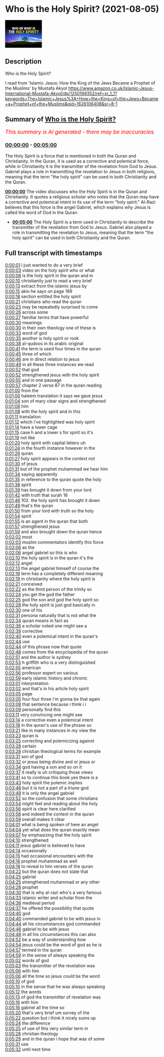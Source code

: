 # Who is the Holy Spirit? (2021-08-05)

![alt Who is the Holy Spirit?](VGd59ASK_VM.jpg "Who is the Holy Spirit?")

## Description

Who is the Holy Spirit?

I read from 'Islamic Jesus: How the King of the Jews Became a Prophet of the Muslims' by Mustafa Akyol https://www.amazon.co.uk/Islamic-Jesus-International-Mustafa-Akyol/dp/1250199352/ref=sr_1_1?keywords=The+Islamic+Jesus%3A+How+the+King+of+the+Jews+Became+a+Prophet+of+the+Muslims&qid=1626106408&sr=8-1

## Summary of [Who is the Holy Spirit?](https://www.youtube.com/watch?v=VGd59ASK_VM)


*<span style="color:red; font-size:125%">This summary is AI generated - there may be inaccuracies</span>. [](/)*

### [00:00:00](https://www.youtube.com/watch?v=VGd59ASK_VM&t=0) - [00:05:00](https://www.youtube.com/watch?v=VGd59ASK_VM&t=300)

The Holy Spirit is a force that is mentioned in both the Quran and Christianity. In the Quran, it is used as a corrective and polemical force, while in Christianity it is the transmitter of the revelation from God to Jesus. Gabriel plays a role in transmitting the revelation to Jesus in both religions, meaning that the term "the holy spirit" can be used in both Christianity and the Quran.

**[00:00:00](https://www.youtube.com/watch?v=VGd59ASK_VM&t=0)** The video discusses who the Holy Spirit is in the Quran and Christianity. It quotes a religious scholar who notes that the Quran may have a corrective and polemical intent in its use of the term "holy spirit." Al-Razi believes that this force is the angel Gabriel, which explains why Jesus is called the word of God in the Quran.
* **[00:05:00](https://www.youtube.com/watch?v=VGd59ASK_VM&t=300)** The Holy Spirit is a term used in Christianity to describe the transmitter of the revelation from God to Jesus. Gabriel also played a role in transmitting the revelation to Jesus, meaning that the term "the holy spirit" can be used in both Christianity and the Quran.

## Full transcript with timestamps

[0:00:01](https://youtu.be/VGd59ASK_VM?t=1) i just wanted to do a very brief  
[0:00:03](https://youtu.be/VGd59ASK_VM?t=3) video on the holy spirit who or what  
[0:00:06](https://youtu.be/VGd59ASK_VM?t=6) is the holy spirit in the quran and in  
[0:00:10](https://youtu.be/VGd59ASK_VM?t=10) christianity just to read a very brief  
[0:00:13](https://youtu.be/VGd59ASK_VM?t=13) extract from the islamic jesus by  
[0:00:15](https://youtu.be/VGd59ASK_VM?t=15) akio he says on page 169  
[0:00:18](https://youtu.be/VGd59ASK_VM?t=18) section entitled the holy spirit  
[0:00:21](https://youtu.be/VGd59ASK_VM?t=21) christians who read the quran  
[0:00:23](https://youtu.be/VGd59ASK_VM?t=23) may be repeatedly surprised to come  
[0:00:26](https://youtu.be/VGd59ASK_VM?t=26) across some  
[0:00:27](https://youtu.be/VGd59ASK_VM?t=27) familiar terms that have powerful  
[0:00:30](https://youtu.be/VGd59ASK_VM?t=30) meanings  
[0:00:30](https://youtu.be/VGd59ASK_VM?t=30) in their own theology one of these is  
[0:00:33](https://youtu.be/VGd59ASK_VM?t=33) word of god  
[0:00:35](https://youtu.be/VGd59ASK_VM?t=35) another is holy spirit or rook  
[0:00:38](https://youtu.be/VGd59ASK_VM?t=38) al-qudoos in its arabic original  
[0:00:41](https://youtu.be/VGd59ASK_VM?t=41) the term is used four times in the quran  
[0:00:45](https://youtu.be/VGd59ASK_VM?t=45) three of which  
[0:00:46](https://youtu.be/VGd59ASK_VM?t=46) are in direct relation to jesus  
[0:00:49](https://youtu.be/VGd59ASK_VM?t=49) in all these three instances we read  
[0:00:52](https://youtu.be/VGd59ASK_VM?t=52) that god  
[0:00:52](https://youtu.be/VGd59ASK_VM?t=52) strengthened jesus with the holy spirit  
[0:00:55](https://youtu.be/VGd59ASK_VM?t=55) and in one passage  
[0:00:57](https://youtu.be/VGd59ASK_VM?t=57) chapter 2 verse 87 in the quran reading  
[0:01:00](https://youtu.be/VGd59ASK_VM?t=60) from the  
[0:01:00](https://youtu.be/VGd59ASK_VM?t=60) haleem translation it says we gave jesus  
[0:01:04](https://youtu.be/VGd59ASK_VM?t=64) son of mary clear signs and strengthened  
[0:01:08](https://youtu.be/VGd59ASK_VM?t=68) him  
[0:01:08](https://youtu.be/VGd59ASK_VM?t=68) with the holy spirit and in this  
[0:01:11](https://youtu.be/VGd59ASK_VM?t=71) translation  
[0:01:12](https://youtu.be/VGd59ASK_VM?t=72) which i've highlighted was holy spirit  
[0:01:14](https://youtu.be/VGd59ASK_VM?t=74) have a lower cage  
[0:01:15](https://youtu.be/VGd59ASK_VM?t=75) case h and a lower s for spirit so it's  
[0:01:19](https://youtu.be/VGd59ASK_VM?t=79) not like  
[0:01:20](https://youtu.be/VGd59ASK_VM?t=80) holy spirit with capital letters uh  
[0:01:24](https://youtu.be/VGd59ASK_VM?t=84) in the fourth instance however in the  
[0:01:26](https://youtu.be/VGd59ASK_VM?t=86) quran  
[0:01:27](https://youtu.be/VGd59ASK_VM?t=87) holy spirit appears in the context not  
[0:01:30](https://youtu.be/VGd59ASK_VM?t=90) of jesus  
[0:01:31](https://youtu.be/VGd59ASK_VM?t=91) but of the prophet muhammad we hear him  
[0:01:34](https://youtu.be/VGd59ASK_VM?t=94) saying apparently  
[0:01:35](https://youtu.be/VGd59ASK_VM?t=95) in reference to the quran quote the holy  
[0:01:38](https://youtu.be/VGd59ASK_VM?t=98) spirit  
[0:01:39](https://youtu.be/VGd59ASK_VM?t=99) has brought it down from your lord  
[0:01:42](https://youtu.be/VGd59ASK_VM?t=102) with truth that surah 16  
[0:01:46](https://youtu.be/VGd59ASK_VM?t=106) 102. the holy spirit has brought it down  
[0:01:49](https://youtu.be/VGd59ASK_VM?t=109) that's the quran  
[0:01:50](https://youtu.be/VGd59ASK_VM?t=110) from your lord with truth so the holy  
[0:01:54](https://youtu.be/VGd59ASK_VM?t=114) spirit  
[0:01:55](https://youtu.be/VGd59ASK_VM?t=115) is an agent in the quran that both  
[0:01:57](https://youtu.be/VGd59ASK_VM?t=117) strengthened jesus  
[0:01:59](https://youtu.be/VGd59ASK_VM?t=119) and also brought down the quran hence  
[0:02:02](https://youtu.be/VGd59ASK_VM?t=122) most  
[0:02:03](https://youtu.be/VGd59ASK_VM?t=123) muslim commentators identify this force  
[0:02:06](https://youtu.be/VGd59ASK_VM?t=126) as the  
[0:02:06](https://youtu.be/VGd59ASK_VM?t=126) angel gabriel so this is who  
[0:02:10](https://youtu.be/VGd59ASK_VM?t=130) the holy spirit is in the quran it's the  
[0:02:12](https://youtu.be/VGd59ASK_VM?t=132) angel  
[0:02:13](https://youtu.be/VGd59ASK_VM?t=133) the angel gabriel himself of course the  
[0:02:16](https://youtu.be/VGd59ASK_VM?t=136) term has a completely different meaning  
[0:02:19](https://youtu.be/VGd59ASK_VM?t=139) in christianity where the holy spirit is  
[0:02:21](https://youtu.be/VGd59ASK_VM?t=141) conceived  
[0:02:22](https://youtu.be/VGd59ASK_VM?t=142) as the third person of the trinity so  
[0:02:24](https://youtu.be/VGd59ASK_VM?t=144) you get the god the father  
[0:02:25](https://youtu.be/VGd59ASK_VM?t=145) god the son and god the holy spirit so  
[0:02:28](https://youtu.be/VGd59ASK_VM?t=148) the holy spirit is just god basically in  
[0:02:30](https://youtu.be/VGd59ASK_VM?t=150) one of his  
[0:02:31](https://youtu.be/VGd59ASK_VM?t=151) persona naturally that is not what the  
[0:02:34](https://youtu.be/VGd59ASK_VM?t=154) quran means in fact as  
[0:02:36](https://youtu.be/VGd59ASK_VM?t=156) a scholar noted one might see a  
[0:02:39](https://youtu.be/VGd59ASK_VM?t=159) corrective  
[0:02:40](https://youtu.be/VGd59ASK_VM?t=160) even a polemical intent in the quran's  
[0:02:44](https://youtu.be/VGd59ASK_VM?t=164) use  
[0:02:44](https://youtu.be/VGd59ASK_VM?t=164) of this phrase now that quote  
[0:02:48](https://youtu.be/VGd59ASK_VM?t=168) comes from the encyclopedia of the quran  
[0:02:51](https://youtu.be/VGd59ASK_VM?t=171) and the author is sydney  
[0:02:53](https://youtu.be/VGd59ASK_VM?t=173) h griffith who is a very distinguished  
[0:02:55](https://youtu.be/VGd59ASK_VM?t=175) american  
[0:02:56](https://youtu.be/VGd59ASK_VM?t=176) professor expert on various  
[0:02:59](https://youtu.be/VGd59ASK_VM?t=179) early islamic history and chronic  
[0:03:01](https://youtu.be/VGd59ASK_VM?t=181) interpretation  
[0:03:02](https://youtu.be/VGd59ASK_VM?t=182) and that's in his article holy spirit  
[0:03:05](https://youtu.be/VGd59ASK_VM?t=185) page  
[0:03:05](https://youtu.be/VGd59ASK_VM?t=185) four four three i'm gonna be that again  
[0:03:08](https://youtu.be/VGd59ASK_VM?t=188) that sentence because i think i i  
[0:03:09](https://youtu.be/VGd59ASK_VM?t=189) personally find this  
[0:03:11](https://youtu.be/VGd59ASK_VM?t=191) very convincing one might see  
[0:03:14](https://youtu.be/VGd59ASK_VM?t=194) a corrective even a polemical intent  
[0:03:18](https://youtu.be/VGd59ASK_VM?t=198) in the quran's use of the phrase so  
[0:03:21](https://youtu.be/VGd59ASK_VM?t=201) like in many instances in my view the  
[0:03:23](https://youtu.be/VGd59ASK_VM?t=203) quran is  
[0:03:25](https://youtu.be/VGd59ASK_VM?t=205) correcting and polemicizing against  
[0:03:28](https://youtu.be/VGd59ASK_VM?t=208) certain  
[0:03:28](https://youtu.be/VGd59ASK_VM?t=208) christian theological terms for example  
[0:03:31](https://youtu.be/VGd59ASK_VM?t=211) son of god  
[0:03:32](https://youtu.be/VGd59ASK_VM?t=212) or jesus being divine and or jesus or  
[0:03:34](https://youtu.be/VGd59ASK_VM?t=214) god having a son and so on it  
[0:03:37](https://youtu.be/VGd59ASK_VM?t=217) it really is uh critiquing those views  
[0:03:41](https://youtu.be/VGd59ASK_VM?t=221) so to continue this book yes there is a  
[0:03:43](https://youtu.be/VGd59ASK_VM?t=223) holy spirit the polemic implies  
[0:03:46](https://youtu.be/VGd59ASK_VM?t=226) but it is not a part of a triune god  
[0:03:49](https://youtu.be/VGd59ASK_VM?t=229) it is only the angel gabriel  
[0:03:52](https://youtu.be/VGd59ASK_VM?t=232) so the confusion that some christians  
[0:03:54](https://youtu.be/VGd59ASK_VM?t=234) might feel and reading about the holy  
[0:03:56](https://youtu.be/VGd59ASK_VM?t=236) spirit is clear here clarified  
[0:03:58](https://youtu.be/VGd59ASK_VM?t=238) and indeed the context in the quran  
[0:03:59](https://youtu.be/VGd59ASK_VM?t=239) overall makes it clear  
[0:04:01](https://youtu.be/VGd59ASK_VM?t=241) what is being spoken of here an angel  
[0:04:04](https://youtu.be/VGd59ASK_VM?t=244) yet what does the quran exactly mean  
[0:04:07](https://youtu.be/VGd59ASK_VM?t=247) by emphasizing that the holy spirit  
[0:04:10](https://youtu.be/VGd59ASK_VM?t=250) strengthened  
[0:04:11](https://youtu.be/VGd59ASK_VM?t=251) jesus gabriel is believed to have  
[0:04:14](https://youtu.be/VGd59ASK_VM?t=254) occasionally  
[0:04:15](https://youtu.be/VGd59ASK_VM?t=255) had occasional encounters with the  
[0:04:16](https://youtu.be/VGd59ASK_VM?t=256) prophet muhammad as well  
[0:04:18](https://youtu.be/VGd59ASK_VM?t=258) to reveal to him verses of the quran  
[0:04:22](https://youtu.be/VGd59ASK_VM?t=262) but the quran does not state that  
[0:04:25](https://youtu.be/VGd59ASK_VM?t=265) gabriel  
[0:04:25](https://youtu.be/VGd59ASK_VM?t=265) strengthened muhammad or any other  
[0:04:28](https://youtu.be/VGd59ASK_VM?t=268) prophet  
[0:04:30](https://youtu.be/VGd59ASK_VM?t=270) that is why al-razi who's a very famous  
[0:04:33](https://youtu.be/VGd59ASK_VM?t=273) islamic writer and scholar from the  
[0:04:36](https://youtu.be/VGd59ASK_VM?t=276) medieval period  
[0:04:37](https://youtu.be/VGd59ASK_VM?t=277) he offered the possibility that quote  
[0:04:40](https://youtu.be/VGd59ASK_VM?t=280) god  
[0:04:40](https://youtu.be/VGd59ASK_VM?t=280) commanded gabriel to be with jesus in  
[0:04:44](https://youtu.be/VGd59ASK_VM?t=284) all his circumstances god commanded  
[0:04:46](https://youtu.be/VGd59ASK_VM?t=286) gabriel to be with jesus  
[0:04:48](https://youtu.be/VGd59ASK_VM?t=288) in all his circumstances this can also  
[0:04:52](https://youtu.be/VGd59ASK_VM?t=292) be a way of understanding how  
[0:04:54](https://youtu.be/VGd59ASK_VM?t=294) jesus could be the word of god as he is  
[0:04:57](https://youtu.be/VGd59ASK_VM?t=297) termed in the quran  
[0:04:59](https://youtu.be/VGd59ASK_VM?t=299) in the sense of always speaking the  
[0:05:02](https://youtu.be/VGd59ASK_VM?t=302) words of god  
[0:05:03](https://youtu.be/VGd59ASK_VM?t=303) the transmitter of the revelation was  
[0:05:06](https://youtu.be/VGd59ASK_VM?t=306) with him  
[0:05:06](https://youtu.be/VGd59ASK_VM?t=306) all the time so jesus could be the word  
[0:05:10](https://youtu.be/VGd59ASK_VM?t=310) of god  
[0:05:10](https://youtu.be/VGd59ASK_VM?t=310) in the sense that he was always speaking  
[0:05:12](https://youtu.be/VGd59ASK_VM?t=312) the words  
[0:05:13](https://youtu.be/VGd59ASK_VM?t=313) of god the transmitter of revelation was  
[0:05:16](https://youtu.be/VGd59ASK_VM?t=316) with him  
[0:05:16](https://youtu.be/VGd59ASK_VM?t=316) gabriel all the time so  
[0:05:20](https://youtu.be/VGd59ASK_VM?t=320) that's very brief um survey of the  
[0:05:22](https://youtu.be/VGd59ASK_VM?t=322) question but i think it nicely sums up  
[0:05:24](https://youtu.be/VGd59ASK_VM?t=324) the difference  
[0:05:25](https://youtu.be/VGd59ASK_VM?t=325) of use of this very similar term in  
[0:05:28](https://youtu.be/VGd59ASK_VM?t=328) christian theology  
[0:05:29](https://youtu.be/VGd59ASK_VM?t=329) and in the quran i hope that was of some  
[0:05:31](https://youtu.be/VGd59ASK_VM?t=331) use  
[0:05:32](https://youtu.be/VGd59ASK_VM?t=332) until next time  

